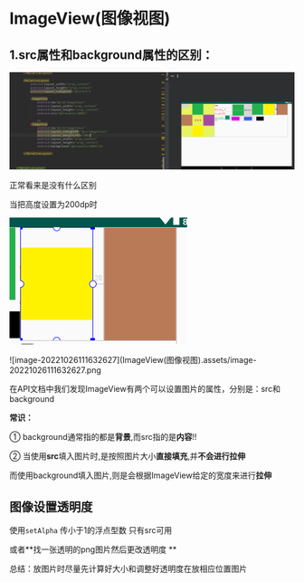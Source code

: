 # ImageView(图像视图)

## 1.src属性和background属性的区别：

<img src="ImageView(图像视图).assets/image-20221026111418286.png" alt="image-20221026111418286" style="zoom:200%;" />

正常看来是没有什么区别

当把高度设置为200dp时

![image-20221026111649820](ImageView(图像视图).assets/image-20221026111649820.png)



![image-20221026111632627](ImageView(图像视图).assets/image-20221026111632627.png

在API文档中我们发现ImageView有两个可以设置图片的属性，分别是：src和background

**常识：**

① background通常指的都是**背景**,而src指的是**内容**!!

② 当使用**src**填入图片时,是按照图片大小**直接填充**,并**不会进行拉伸**

而使用background填入图片,则是会根据ImageView给定的宽度来进行**拉伸**

## 图像设置透明度



使用`setAlpha` 传小于1的浮点型数 只有src可用

或者**找一张透明的png图片然后更改透明度 **





总结：放图片时尽量先计算好大小和调整好透明度在放相应位置图片